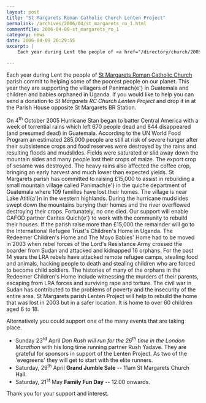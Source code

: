```yaml
---
layout: post
title: "St Margarets Roman Catholic Church Lenten Project"
permalink: /archives/2006/04/st_margarets_ro_1.html
commentfile: 2006-04-09-st_margarets_ro_1
category: news
date: 2006-04-09 20:29:55
excerpt: |
    Each year during Lent the people of <a href="/directory/church/200505180349">St Margarets Roman Catholic Church</a> parish commit to helping some of the poorest people on our planet. This year they are supporting the villagers of Panimach{e'} in Guatemala and children and babies orphaned in Uganda. If you would like to help you can send a donation to _St Margarets RC Church Lenten Project_ and drop it in at the Parish House opposite St Margarets BR Station.

---
```


Each year during Lent the people of [St Margarets Roman Catholic Church](/directory/church/200505180349) parish commit to helping some of the poorest people on our planet. This year they are supporting the villagers of Panimach{e'} in Guatemala and children and babies orphaned in Uganda. If you would like to help you can send a donation to *St Margarets RC Church Lenten Project* and drop it in at the Parish House opposite St Margarets BR Station.

On 4<sup>th</sup> October 2005 Hurricane Stan began to batter Central America with a week of torrential rains which left 670 people dead and 844 disappeared (and presumed dead) in Guatemala. According to the UN World Food Program an estimated 285,000 people are still at risk of severe hunger after their subsistence crops and food reserves were destroyed by the rains and resulting floods and mudslides. Fields were saturated or slid away down the mountain sides and many people lost their crops of maize. The export crop of sesame was destroyed. The heavy rains also affected the coffee crop, bringing an early harvest and much lower than expected yields. St Margarets parish has committed to raising £15,000 to assist in rebuilding a small mountain village called Panimach{e'} in the quiche department of Guatemala where 109 families have lost their homes. The village is near Lake Atitl{a'}n in the western highlands. During the hurricane mudslides swept down the mountains burying their homes and the river overflowed destroying their crops. Fortunately, no one died. Our support will enable CAFOD partner Caritas Quich{e'} to work with the community to rebuild their houses. If the parish raise more than £15,000 the remainder will go to the International Refugee Trust's Children's Home in Uganda. The Redeemer Children's Home and The Moyo Babies' Home had to be moved in 2003 when rebel forces of the Lord's Resistance Army crossed the boarder from Sudan and attacked and kidnapped 16 orphans. For the past 14 years the LRA rebels have attacked remote refugee camps, stealing food and animals, hacking people to death and stealing children who are forced to become child soldiers. The histories of many of the orphans in the Redeemer Children's Home include witnessing the murders of their parents, escaping from LRA forces and surviving rape and torture. The civil war in Sudan has contributed to the problems of poverty and the insecurity of the entire area. St Margarets parish Lenten Project will help to rebuild the home that was lost in 2003 but in a safer location. It is home to over 60 children aged 6 to 18.

Alternatively you could support one of the many events that are taking place.

-   Sunday 23<sup>rd</sup> April *Don Rush will run for the 26<sup>th</sup> time in the London Marathon* with his long time running partner Rush Yadave. They are grateful for sponsors in support of the Lenten Project. As two of the 'evegreens' they will get to start with the elite runners.
-   Saturday, 29<sup>th</sup> April **Grand Jumble Sale** -- 11am St Margarets Church Hall.
-   Saturday, 21<sup>st</sup> May **Family Fun Day** -- 12.00 onwards.

Thank you for your support and interest.
